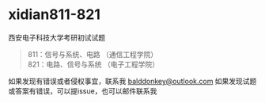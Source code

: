# xidian811-821
西安电子科技大学考研初试试题  
>811：信号与系统、电路  （通信工程学院）  
821：电路、信号与系统  （电子工程学院）  

如果发现有错误或者侵权事宜，联系我 balddonkey@outlook.com
如果发现试题或答案有错误，可以提issue，也可以邮件联系我
